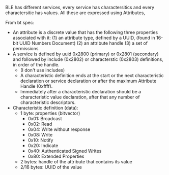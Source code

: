 BLE has different services, every service has charactersitics and every
charactersitic has values. All these are expressed using Attributes,

From bt spec:
- An attribute is a discrete value that has the following three properties
associated with it:
     (1) an attribute type, defined by a UUID, (found in 16-bit UUID Numbers Document)
     (2) an attribute handle
     (3) a set of permissions
- A service is defined by uuid 0x2800 (primary) or 0x2801 (secondary) and
  followed by include (0x2802) or characterstic (0x2803) definitions, in
  order of the handle.
     - (I don't use includes)
     - A characteristic definition ends at the start or the next
       characteristic declaration or service declaration or after the
       maximum Attribute Handle (0xffff).
     - Immediately after a characteristic declaration should be a
       characteristic value declaration, after that any number of
       characteristic descriptors.
- Characteristic definition (data):
     - 1 byte: properties (bitvector)
         - 0x01: Broadcast
         - 0x02: Read
         - 0x04: Write without response
         - 0x08: Write
         - 0x10: Notify
         - 0x20: Indicate
         - 0x40: Authenticated Signed Writes
         - 0x80: Extended Properties
     - 2 bytes: handle of the attribute that contains its value
     - 2/16 bytes: UUID of the value
